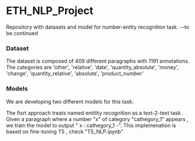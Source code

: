 # ETH_NLP_Project

Repository with datasets  and model  for number-entity recognition task.
--to be continued

### Dataset

The dataset is composed of 409 different paragraphs with 1191 annotations. The categories are 'other', 'relative', 'date', 'quantity_absolute', 'money', 'change', 'quantity_relative', 'absolute', 'product_number'

### Models
We are developing two different models for this task.

The fisrt approach treats named entitity recognition as a text-2-text task . 
Given a paragraph where a number "x" of category "cathegory_1" appears , we train the model to output " x : cathegory_1 -".
This implemenation is based on fine-tuning  T5 , check "T5_NLP.ipynb"
